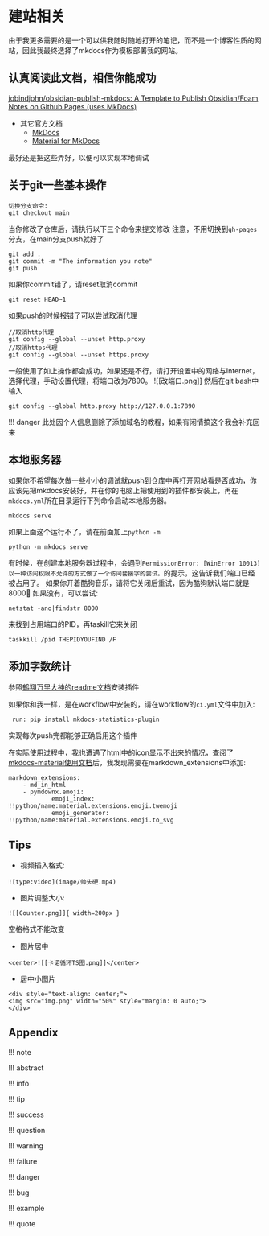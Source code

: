 # 建站相关

由于我更多需要的是一个可以供我随时随地打开的笔记，而不是一个博客性质的网站，因此我最终选择了mkdocs作为模板部署我的网站。

## 认真阅读此文档，相信你能成功

[jobindjohn/obsidian-publish-mkdocs: A Template to Publish Obsidian/Foam Notes on Github Pages (uses MkDocs)](https://github.com/jobindjohn/obsidian-publish-mkdocs)


- 其它官方文档
	- [MkDocs](https://www.mkdocs.org/)
	- [Material for MkDocs](https://squidfunk.github.io/mkdocs-material/)


最好还是把这些弄好，以便可以实现本地调试
## 关于git一些基本操作

```git
切换分支命令:
git checkout main
```

当你修改了仓库后，请执行以下三个命令来提交修改
注意，不用切换到`gh-pages`分支，在main分支push就好了
```git
git add .
git commit -m "The information you note"
git push
```

如果你commit错了，请reset取消commit
```git
git reset HEAD~1
```

如果push的时候报错了可以尝试取消代理
```git
//取消http代理
git config --global --unset http.proxy
//取消https代理 
git config --global --unset https.proxy
```

一般使用了如上操作都会成功，如果还是不行，请打开设置中的网络与Internet，选择代理，手动设置代理，将端口改为7890。
![[改端口.png]]
然后在git bash中输入
```git
git config --global http.proxy http://127.0.0.1:7890
```

!!! danger
	此处因个人信息删除了添加域名的教程，如果有闲情搞这个我会补充回来

## 本地服务器

如果你不希望每次做一些小小的调试就push到仓库中再打开网站看是否成功，你应该先把mkdocs安装好，并在你的电脑上把使用到的插件都安装上，再在`mkdocs.yml`所在目录运行下列命令启动本地服务器。
```
mkdocs serve
```
如果上面这个运行不了，请在前面加上`python -m`
```
python -m mkdocs serve
```

有时候，在创建本地服务器过程中，会遇到`PermissionError: [WinError 10013] 以一种访问权限不允许的方式做了一个访问套接字的尝试。`的提示，这告诉我们端口已经被占用了。
如果你开着酷狗音乐，请将它关闭后重试，因为酷狗默认端口就是8000🤣
如果没有，可以尝试:
```
netstat -ano|findstr 8000
```
来找到占用端口的PID，再taskill它来关闭
```
taskkill /pid THEPIDYOUFIND /F
```

## 添加字数统计

参照[鹤翔万里大神的readme文档](https://github.com/TonyCrane/mkdocs-statistics-plugin)安装插件


如果你和我一样，是在workflow中安装的，请在workflow的`ci.yml`文件中加入:
```
 run: pip install mkdocs-statistics-plugin
```
实现每次push完都能够正确启用这个插件

在实际使用过程中，我也遭遇了html中的icon显示不出来的情况，查阅了[mkdocs-material使用文档](https://squidfunk.github.io/mkdocs-material/reference/icons-emojis/#using-icons)后，我发现需要在markdown_extensions中添加:
```
markdown_extensions:
	- md_in_html
	- pymdownx.emoji:
			emoji_index: !!python/name:material.extensions.emoji.twemoji
			emoji_generator: !!python/name:material.extensions.emoji.to_svg
```

## Tips

- 视频插入格式:
```
![type:video](image/帅头硬.mp4)
```

- 图片调整大小:

```
![[Counter.png]]{ width=200px }
```
空格格式不能改变

- 图片居中
```
<center>![[卡诺循环TS图.png]]</center>
```

- 居中小图片
```
<div style="text-align: center;">
<img src="img.png" width="50%" style="margin: 0 auto;">
</div>
```

## Appendix

!!! note

!!! abstract

!!! info

!!! tip

!!! success

!!! question

!!! warning

!!! failure

!!! danger

!!! bug

!!! example

!!! quote

